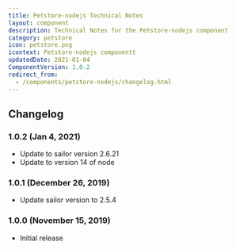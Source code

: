 ```yaml
---
title: Petstore-nodejs Technical Notes
layout: component
description: Technical Notes for the Petstore-nodejs component
category: petstore
icon: petstore.png
icontext: Petstore-nodejs componentt
updatedDate: 2021-01-04
ComponentVersion: 1.0.2
redirect_from:
  - /components/petstore-nodejs/changelog.html
---
```


## Changelog

### 1.0.2 (Jan 4, 2021)

* Update to sailor version 2.6.21
* Update to version 14 of node

### 1.0.1 (December 26, 2019)

* Update sailor version to 2.5.4

### 1.0.0 (November 15, 2019)

* Initial release
